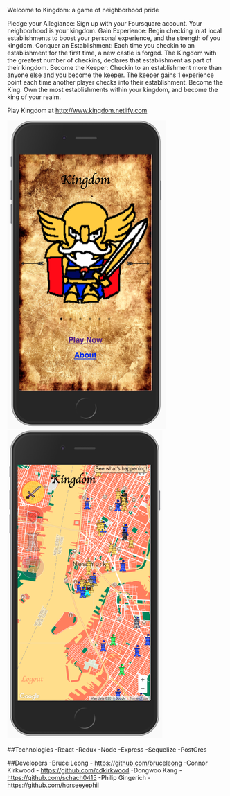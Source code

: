 Welcome to Kingdom: a game of neighborhood pride

Pledge your Allegiance: Sign up with your Foursquare account. Your neighborhood is your kingdom.
Gain Experience: Begin checking in at local establishments to boost your personal experience, and the strength of you kingdom.
Conquer an Establishment: Each time you checkin to an establishment for the first time, a new castle is forged. The Kingdom with the greatest number of checkins, declares that establishment as part of their kingdom.
Become the Keeper: Checkin to an establishment more than anyone else and you become the keeper. The keeper gains 1 experience point each time another player checks into their establishment.
Become the King: Own the most establishments within your kingdom, and become the king of your realm.

Play Kingdom at http://www.kingdom.netlify.com

![alt text](homeScreen.png)![alt text](dashboard.png)

##Technologies
-React
-Redux
-Node
-Express
-Sequelize
-PostGres

##Developers
-Bruce Leong - https://github.com/bruceleong
-Connor Kirkwood - https://github.com/cdkirkwood
-Dongwoo Kang - https://github.com/schach0415
-Philip Gingerich - https://github.com/horseeyephil
